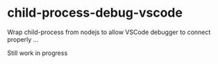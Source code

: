 # child-process-debug-vscode
Wrap child-process from nodejs to allow VSCode debugger to connect properly
...

Still work in progress
